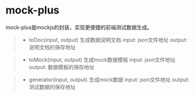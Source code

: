 mock-plus
===========

mock-plus是mockjs的封装，实现更便捷的前端测试数据生成。

> * toDoc(input, output)
生成数据说明文档
input: json文件地址
output: 说明文档的保存地址

> * toMock(input, output)
生成mock数据模板
input: json文件地址
output: 数据模板的保存地址

> * generator(input, output)
生成mock数据
input: json文件地址
output: 测试数据的保存地址

